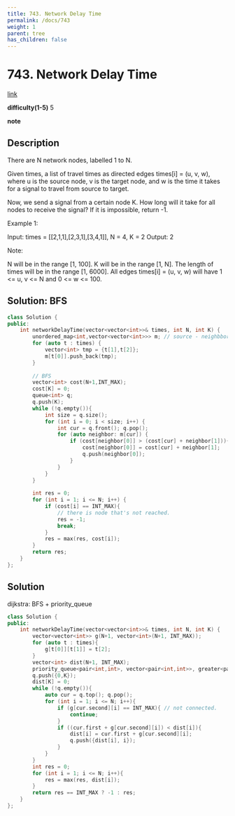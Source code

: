 ```yaml
---
title: 743. Network Delay Time
permalink: /docs/743
weight: 1
parent: tree
has_children: false
---
```

# 743. Network Delay Time
[link](https://leetcode.com/problems/network-delay-time/)

**difficulty(1-5)**
5

**note**

## Description
There are N network nodes, labelled 1 to N.

Given times, a list of travel times as directed edges times[i] = (u, v, w), where u is the source node, v is the target node, and w is the time it takes for a signal to travel from source to target.

Now, we send a signal from a certain node K. How long will it take for all nodes to receive the signal? If it is impossible, return -1.

 

Example 1:



Input: times = [[2,1,1],[2,3,1],[3,4,1]], N = 4, K = 2
Output: 2
 

Note:

N will be in the range [1, 100].
K will be in the range [1, N].
The length of times will be in the range [1, 6000].
All edges times[i] = (u, v, w) will have 1 <= u, v <= N and 0 <= w <= 100.

## Solution: BFS
```c++
class Solution {
public:
    int networkDelayTime(vector<vector<int>>& times, int N, int K) {
        unordered_map<int,vector<vector<int>>> m; // source - neighbbor+cost
        for (auto t : times) {
            vector<int> tmp = {t[1],t[2]};
            m[t[0]].push_back(tmp);
        }
        
        // BFS
        vector<int> cost(N+1,INT_MAX);
        cost[K] = 0;
        queue<int> q;
        q.push(K);
        while (!q.empty()){
            int size = q.size();
            for (int i = 0; i < size; i++) {
                int cur = q.front(); q.pop();
                for (auto neighbor: m[cur]) {
                    if (cost[neighbor[0]] > (cost[cur] + neighbor[1])){
                        cost[neighbor[0]] = cost[cur] + neighbor[1];
                        q.push(neighbor[0]);
                    }
                }
            }
        }
        
        int res = 0;
        for (int i = 1; i <= N; i++) {
            if (cost[i] == INT_MAX){
                // there is node that's not reached.
                res = -1;
                break;
            }
            res = max(res, cost[i]);
        }
        return res;
    }
};
```

## Solution
dijkstra: BFS + priority_queue
```c++
class Solution {
public:
    int networkDelayTime(vector<vector<int>>& times, int N, int K) {
        vector<vector<int>> g(N+1, vector<int>(N+1, INT_MAX));
        for (auto t : times){
            g[t[0]][t[1]] = t[2];
        }
        vector<int> dist(N+1, INT_MAX);
        priority_queue<pair<int,int>, vector<pair<int,int>>, greater<pair<int,int>>> q;
        q.push({0,K});
        dist[K] = 0;
        while (!q.empty()){
            auto cur = q.top(); q.pop();
            for (int i = 1; i <= N; i++){
                if (g[cur.second][i] == INT_MAX){ // not connected.
                    continue; 
                }
                if ((cur.first + g[cur.second][i]) < dist[i]){
                    dist[i] = cur.first + g[cur.second][i];
                    q.push({dist[i], i});
                }
            }
        }
        int res = 0;
        for (int i = 1; i <= N; i++){
            res = max(res, dist[i]);
        }
        return res == INT_MAX ? -1 : res;
    }
};
```